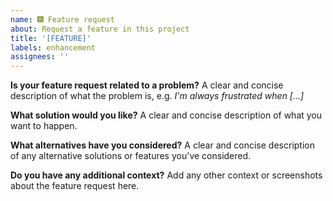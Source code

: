```yaml
---
name: 🎆 Feature request
about: Request a feature in this project
title: '[FEATURE]'
labels: enhancement
assignees: ''
---
```


**Is your feature request related to a problem?**
A clear and concise description of what the problem is, e.g. _I'm always frustrated when [...]_

**What solution would you like?**
A clear and concise description of what you want to happen.

**What alternatives have you considered?**
A clear and concise description of any alternative solutions or features you've considered.

**Do you have any additional context?**
Add any other context or screenshots about the feature request here.
